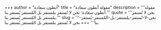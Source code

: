 +++
author = "أنطون سعادة"
title = "مقولة أنطون سعادة"
description = '''مقولة أنطون سعادة: نحن لا نُستفز بمُستفز بل المُستفز يُستفز بنا.'''
quote = '''نحن لا نُستفز بمُستفز بل المُستفز يُستفز بنا.'''
slug = '''نحن-لا-نُستفز-بمُستفز-بل-المُستفز-يُستفز-بنا'''
+++
نحن لا نُستفز بمُستفز بل المُستفز يُستفز بنا.
